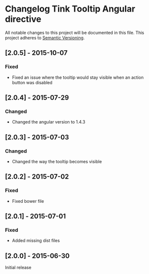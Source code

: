 # Changelog Tink Tooltip Angular directive

All notable changes to this project will be documented in this file.
This project adheres to [Semantic Versioning](http://semver.org/).

<!--
## [Unreleased] - [unreleased]

### Added
### Changed
### Deprecated
### Removed
### Fixed
### Security
-->

## [2.0.5] - 2015-10-07

### Fixed
- Fixed an issue where the tooltip would stay visible when an action button was disabled



## [2.0.4] - 2015-07-29

### Changed
- Changed the angular version to 1.4.3



## [2.0.3] - 2015-07-03

### Changed
- Changed the way the tooltip becomes visible



## [2.0.2] - 2015-07-02

### Fixed
- Fixed bower file



## [2.0.1] - 2015-07-01

### Fixed
- Added missing dist files



## [2.0.0] - 2015-06-30

Initial release
